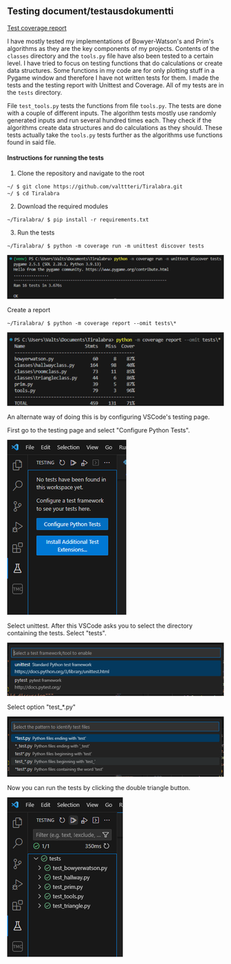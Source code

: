 ## Testing document/testausdokumentti

[Test coverage report](https://valttteri.github.io/)

I have mostly tested my implementations of Bowyer-Watson's and Prim's algorithms as they are the key components of my projects. Contents of the ``classes`` directory
and the ``tools.py`` file have also been tested to a certain level. I have tried to focus on testing functions that do calculations or create data structures. Some functions in my code are for only plotting stuff in a Pygame window and therefore I have not written tests for them. 
I made the tests and the testing report with Unittest and Coverage. All of my tests are in the ``tests`` directory. 

File ``test_tools.py`` tests the functions from file ``tools.py``. The tests are done with a couple of
different inputs. The algorithm tests mostly use randomly generated inputs and run several hundred times each.
They check if the algorithms create data structures and do calculations as they should.
These tests actually take the ``tools.py`` tests further as the algorithms use functions found in said file.

#### Instructions for running the tests

1. Clone the repository and navigate to the root
```
~/ $ git clone https://github.com/valttteri/Tiralabra.git
~/ $ cd Tiralabra 
```
2. Download the required modules
```
~/Tiralabra/ $ pip install -r requirements.txt
```

3. Run the tests
```
~/Tiralabra/ $ python -m coverage run -m unittest discover tests
```
![title](images/vscode5.png)

Create a report
```
~/Tiralabra/ $ python -m coverage report --omit tests\*
```

![title](images/vscode7.png)

An alternate way of doing this is by configuring VSCode's testing page.

First go to the testing page and select "Configure Python Tests".

![title](images/vscode1.png)

Select unittest. After this VSCode asks you to select the directory containing the tests. Select "tests".

![title](images/vscode2.png)

Select option "test_*.py"

![title](images/vscode3.png)

Now you can run the tests by clicking the double triangle button.

![title](images/vscode4.png)


